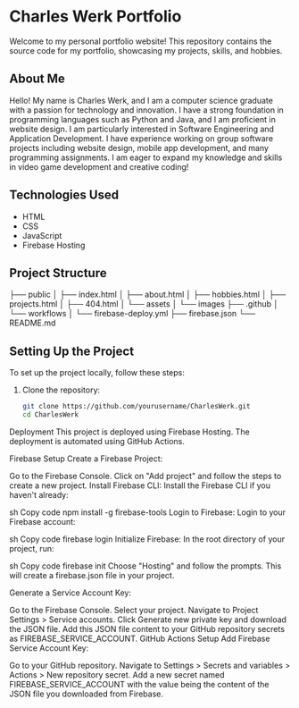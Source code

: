 # Charles Werk Portfolio

Welcome to my personal portfolio website! This repository contains the source code for my portfolio, showcasing my projects, skills, and hobbies.

## About Me

Hello! My name is Charles Werk, and I am a computer science graduate with a passion for technology and innovation. I have a strong foundation in programming languages such as Python and Java, and I am proficient in website design. I am particularly interested in Software Engineering and Application Development. I have experience working on group software projects including website design, mobile app development, and many programming assignments. I am eager to expand my knowledge and skills in video game development and creative coding!

## Technologies Used

- HTML
- CSS
- JavaScript
- Firebase Hosting

## Project Structure

├── public
│ ├── index.html
│ ├── about.html
│ ├── hobbies.html
│ ├── projects.html
│ ├── 404.html
│ └── assets
│ └── images
├── .github
│ └── workflows
│ └── firebase-deploy.yml
├── firebase.json
└── README.md


## Setting Up the Project

To set up the project locally, follow these steps:

1. Clone the repository:

   ```sh
   git clone https://github.com/yourusername/CharlesWerk.git
   cd CharlesWerk

Deployment
This project is deployed using Firebase Hosting. The deployment is automated using GitHub Actions.

Firebase Setup
Create a Firebase Project:

Go to the Firebase Console.
Click on "Add project" and follow the steps to create a new project.
Install Firebase CLI:
Install the Firebase CLI if you haven't already:

sh
Copy code
npm install -g firebase-tools
Login to Firebase:
Login to your Firebase account:

sh
Copy code
firebase login
Initialize Firebase:
In the root directory of your project, run:

sh
Copy code
firebase init
Choose "Hosting" and follow the prompts. This will create a firebase.json file in your project.

Generate a Service Account Key:

Go to the Firebase Console.
Select your project.
Navigate to Project Settings > Service accounts.
Click Generate new private key and download the JSON file.
Add this JSON file content to your GitHub repository secrets as FIREBASE_SERVICE_ACCOUNT.
GitHub Actions Setup
Add Firebase Service Account Key:

Go to your GitHub repository.
Navigate to Settings > Secrets and variables > Actions > New repository secret.
Add a new secret named FIREBASE_SERVICE_ACCOUNT with the value being the content of the JSON file you downloaded from Firebase.
